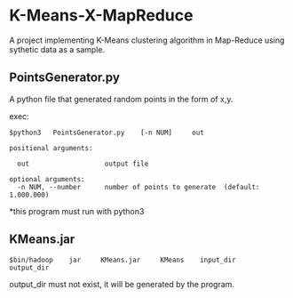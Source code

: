 # K-Means-X-MapReduce
A project implementing K-Means clustering algorithm in Map-Reduce using sythetic data as a sample.

## PointsGenerator.py
A python file that generated random points in the form of x,y.

exec: 
```console
$python3   PointsGenerator.py    [-n NUM]     out

positional arguments: 

  out                   output file
  
optional arguments:
  -n NUM, --number      number of points to generate  (default: 1.000.000)
```
*this program must run with python3


## KMeans.jar

```console
$bin/hadoop    jar     KMeans.jar     KMeans    input_dir     output_dir
```
output_dir   must not exist, it will be generated by the program.
